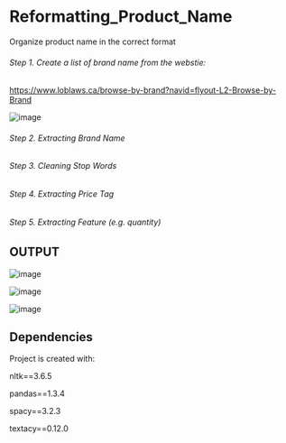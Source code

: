 # Reformatting_Product_Name
Organize product name in the correct format
  
###### Step 1. Create a list of brand name from the webstie: 
  
  https://www.loblaws.ca/browse-by-brand?navid=flyout-L2-Browse-by-Brand
  
  ![image](https://user-images.githubusercontent.com/66462812/157021379-2e60d89d-e0c0-4249-8de1-32a4bf17551e.png)
###### Step 2. Extracting Brand Name

###### Step 3. Cleaning Stop Words

###### Step 4. Extracting Price Tag

###### Step 5. Extracting Feature (e.g. quantity)

## OUTPUT
  ![image](https://user-images.githubusercontent.com/66462812/157102264-edbbba92-4193-40da-bc48-948cc6f2c21d.png)
  
  ![image](https://user-images.githubusercontent.com/66462812/157100058-4159bab2-e439-47e3-a9a9-b0db96ae1a9f.png)
  
  ![image](https://user-images.githubusercontent.com/66462812/157100427-db9a8b75-aa7c-4933-9639-cbace567bcaa.png)
  
## Dependencies

  Project is created with:

  nltk==3.6.5
  
  pandas==1.3.4
  
  spacy==3.2.3
  
  textacy==0.12.0
  
  


  
  

